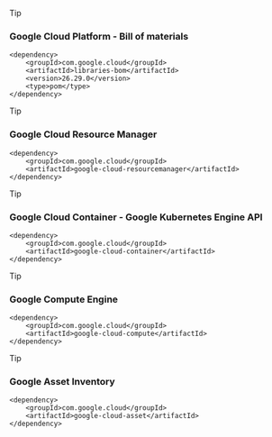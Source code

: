 > [!TIP]
> ### Google Cloud Platform - Bill of materials
```
<dependency>
    <groupId>com.google.cloud</groupId>
    <artifactId>libraries-bom</artifactId>
    <version>26.29.0</version>
    <type>pom</type>
</dependency>
```

> [!TIP]
> ### Google Cloud Resource Manager
```
<dependency>
    <groupId>com.google.cloud</groupId>
    <artifactId>google-cloud-resourcemanager</artifactId>
</dependency>
```

> [!TIP]
> ### Google Cloud Container - Google Kubernetes Engine API
```
<dependency>
    <groupId>com.google.cloud</groupId>
    <artifactId>google-cloud-container</artifactId>
</dependency>
```

> [!TIP]
> ### Google Compute Engine
```
<dependency>
    <groupId>com.google.cloud</groupId>
    <artifactId>google-cloud-compute</artifactId>
</dependency>
```

> [!TIP]
> ### Google Asset Inventory
```
<dependency>
    <groupId>com.google.cloud</groupId>
    <artifactId>google-cloud-asset</artifactId>
</dependency>
```



